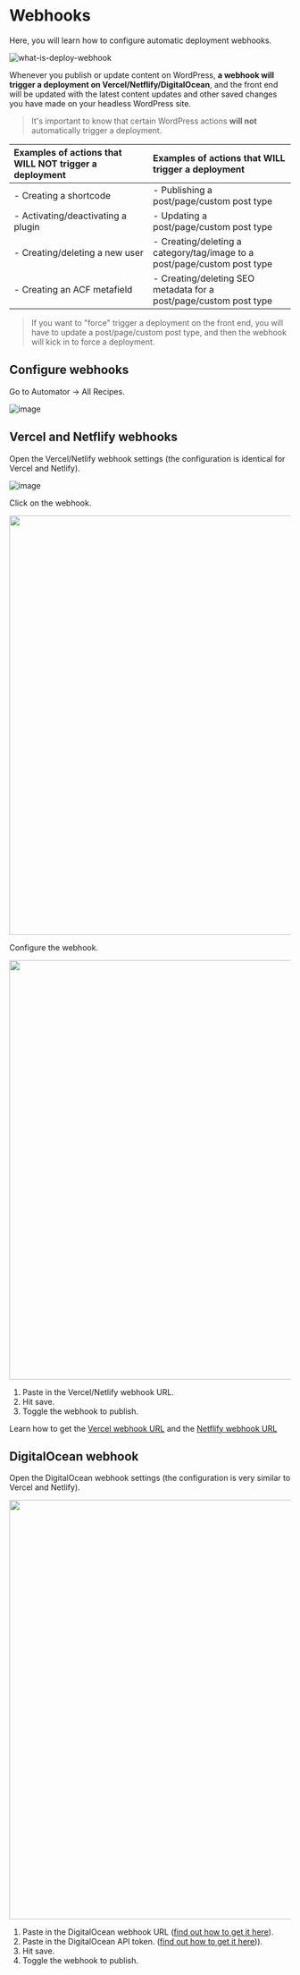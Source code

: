 # Webhooks

Here, you will learn how to configure automatic deployment webhooks.

![what-is-deploy-webhook](https://github.com/astrowp/docs/assets/170225022/69bd358f-d1e7-4cda-b7fe-7f75809546ae)

Whenever you publish or update content on WordPress, **a webhook will trigger a deployment on Vercel/Netflify/DigitalOcean**, and the front end will be updated with the latest content updates and other saved changes you have made on your headless WordPress site.

> It's important to know that certain WordPress actions **will not** automatically trigger a deployment.

| Examples of actions that **WILL NOT** trigger a deployment | Examples of actions that **WILL** trigger a deployment |
| :-------- | :------- |
| - Creating a shortcode | - Publishing a post/page/custom post type |<tr></tr>
| - Activating/deactivating a plugin | - Updating a post/page/custom post type |<tr></tr>
| - Creating/deleting a new user | - Creating/deleting a category/tag/image to a post/page/custom post type |<tr></tr>
| - Creating an ACF metafield | - Creating/deleting SEO metadata for a post/page/custom post type |<tr></tr>

> If you want to "force" trigger a deployment on the front end, you will have to update a post/page/custom post type, and then the webhook will kick in to force a deployment.

## Configure webhooks

Go to Automator -> All Recipes.

![image](https://github.com/astrowp/docs/assets/170225022/e7aa54fd-3fd8-459f-aa6e-664c7ba8b566)

## Vercel and Netflify webhooks

Open the Vercel/Netlify webhook settings (the configuration is identical for Vercel and Netlify).

![image](https://github.com/astrowp/docs/assets/170225022/84f78ee7-3510-47e5-8bf7-aecc0621d0dc)

Click on the webhook.

<img src="https://github.com/astrowp/docs/assets/170225022/cc9e6b12-1697-4ac2-b609-27aad8cf093d" width="750" />

Configure the webhook.

<img src="https://github.com/astrowp/docs/assets/170225022/e4ebc18f-6d98-4ffa-b026-67af74f53c62" width="750" />

1. Paste in the Vercel/Netlify webhook URL.
2. Hit save.
3. Toggle the webhook to publish.

Learn how to get the [Vercel webhook URL](https://docs.astrowp.com/#/deploy?id=_5-create-an-auto-deploy-webhook) and the [Netflify webhook URL](https://docs.astrowp.com/#/deploy?id=_5-create-an-auto-deploy-webhook-1)

## DigitalOcean webhook

Open the DigitalOcean webhook settings (the configuration is very similar to Vercel and Netlify).

<img src="https://github.com/astrowp/docs/assets/170225022/a024afe2-70b6-4edc-b412-e8c901fddd86" width="750" />

1. Paste in the DigitalOcean webhook URL ([find out how to get it here](https://docs.astrowp.com/#/deploy?id=get-your-app-id-here)).
2. Paste in the DigitalOcean API token. ([find out how to get it here](https://docs.astrowp.com/#/deploy?id=get-your-api-token-here))).
3. Hit save.
4. Toggle the webhook to publish.
